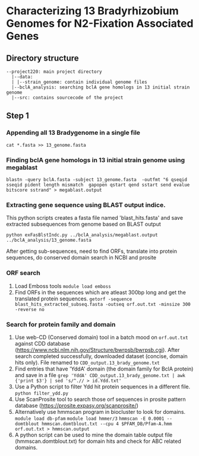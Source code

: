 # Characterizing 13 Bradyrhizobium Genomes for N2-Fixation Associated Genes 

## Directory structure 

```
--project220: main project directory
  |--data: 
  |	|--strain_genome: contain individual genome files
  |--bclA_analysis: searching bclA gene homologs in 13 initial strain genome
  |--src: contains sourcecode of the project
```


## Step 1 


### Appending all 13 Bradygenome in a single file
`cat *.fasta >> 13_genome.fasta`

### Finding bclA gene homologs in 13 initial strain genome using megablast

`blastn -query bclA.fasta -subject 13_genome.fasta 
-outfmt "6 qseqid sseqid pident length mismatch 
gapopen qstart qend sstart send evalue bitscore sstrand" > megablast.output`

### Extracting gene sequence using BLAST output indice. 

This python scripts creates a  fasta file named 'blast_hits.fasta' and save extracted subsequences from genome based on BLAST output

`python exFasBlstIndc.py ../bclA_analysis/megablast.output ../bclA_analysis/13_genome.fasta`

After getting sub-sequences, need to find ORFs, translate into protein sequences, do conserved domain search in NCBI and prosite

### ORF search
1. Load Emboss tools
`module load emboss`
2. Find ORFs in the sequences which are atleast 300bp long and get the translated protein sequences.
`getorf -sequence blast_hits_extracted_subseq.fasta -outseq orf.out.txt -minsize 300 -reverse no`

### Search for protein family and domain
1. Use web-CD (Conserved domain) tool in a batch mood on `orf.out.txt` against CDD database (https://www.ncbi.nlm.nih.gov/Structure/bwrpsb/bwrpsb.cgi). After search completed successfully, downloaded dataset (concise, domain hits only). File renamed to `CDD_output.13_brady_genome.txt`
2. Find entries that have 'YddA' domain (the domain family for BclA protein) and save in a file
`grep 'YddA' CDD_output.13_brady_genome.txt | awk {'print $3'} | sed 's/^.// > id.Ydd.txt'`
3. Use a Python script to filter Ydd hit protein sequences in a different file.
`python filter_ydd.py`
4. Use ScanProsite tool to search those orf sequences in prosite pattern database (https://prosite.expasy.org/scanprosite/)
5. Alternatively use hmmscan program in biocluster to look for domains.
`module load db-pfam`
`module load hmmer/3`
`hmmscan -E 0.0001 --domtblout hmmscan.domtblout.txt --cpu 4 $PFAM_DB/Pfam-A.hmm orf.out.txt > hmmscan.output`
6. A python script can  be used to mine the domain table output file (hmmscan.domtblout.txt) for domain hits and check for ABC related domains. 



